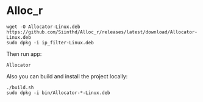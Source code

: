 # Alloc_r
```
wget -O Allocator-Linux.deb https://github.com/Siinthd/Alloc_r/releases/latest/download/Allocator-Linux.deb
sudo dpkg -i ip_filter-Linux.deb
```
Then run  app:
```
Allocator
```
Also you can build and install the project locally:
```
./build.sh
sudo dpkg -i bin/Allocator-*-Linux.deb
```

